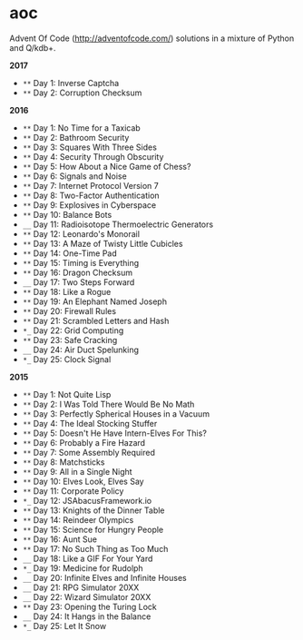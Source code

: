 # aoc
Advent Of Code (http://adventofcode.com/) solutions in a mixture of Python and Q/kdb+.

**2017**

  - `**` Day 1: Inverse Captcha
  - `**` Day 2: Corruption Checksum

**2016**

 - `**` Day 1: No Time for a Taxicab
 - `**` Day 2: Bathroom Security
 - `**` Day 3: Squares With Three Sides
 - `**` Day 4: Security Through Obscurity
 - `**` Day 5: How About a Nice Game of Chess?
 - `**` Day 6: Signals and Noise
 - `**` Day 7: Internet Protocol Version 7
 - `**` Day 8: Two-Factor Authentication
 - `**` Day 9: Explosives in Cyberspace
 - `**` Day 10: Balance Bots
 - `__` Day 11: Radioisotope Thermoelectric Generators
 - `**` Day 12: Leonardo's Monorail
 - `**` Day 13: A Maze of Twisty Little Cubicles
 - `**` Day 14: One-Time Pad
 - `**` Day 15: Timing is Everything
 - `**` Day 16: Dragon Checksum
 - `__` Day 17: Two Steps Forward
 - `**` Day 18: Like a Rogue
 - `**` Day 19: An Elephant Named Joseph
 - `**` Day 20: Firewall Rules
 - `**` Day 21: Scrambled Letters and Hash
 - `*_` Day 22: Grid Computing
 - `**` Day 23: Safe Cracking
 - `__` Day 24: Air Duct Spelunking
 - `*_` Day 25: Clock Signal

**2015**

 - `**` Day 1: Not Quite Lisp
 - `**` Day 2: I Was Told There Would Be No Math
 - `**` Day 3: Perfectly Spherical Houses in a Vacuum
 - `**` Day 4: The Ideal Stocking Stuffer
 - `**` Day 5: Doesn't He Have Intern-Elves For This?
 - `**` Day 6: Probably a Fire Hazard
 - `**` Day 7: Some Assembly Required
 - `**` Day 8: Matchsticks
 - `**` Day 9: All in a Single Night
 - `**` Day 10: Elves Look, Elves Say
 - `**` Day 11: Corporate Policy
 - `*_` Day 12: JSAbacusFramework.io
 - `**` Day 13: Knights of the Dinner Table
 - `**` Day 14: Reindeer Olympics
 - `**` Day 15: Science for Hungry People
 - `**` Day 16: Aunt Sue
 - `**` Day 17: No Such Thing as Too Much
 - `__` Day 18: Like a GIF For Your Yard
 - `*_` Day 19: Medicine for Rudolph
 - `__` Day 20: Infinite Elves and Infinite Houses
 - `__` Day 21: RPG Simulator 20XX
 - `__` Day 22: Wizard Simulator 20XX
 - `**` Day 23: Opening the Turing Lock
 - `__` Day 24: It Hangs in the Balance
 - `*_` Day 25: Let It Snow
